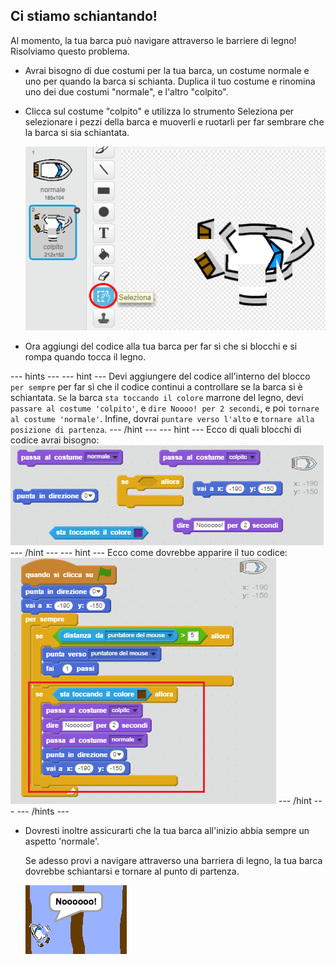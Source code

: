 ## Ci stiamo schiantando!

Al momento, la tua barca può navigare attraverso le barriere di legno! Risolviamo questo problema.

+ Avrai bisogno di due costumi per la tua barca, un costume normale e uno per quando la barca si schianta. Duplica il tuo costume e rinomina uno dei due costumi "normale", e l'altro "colpito".

+ Clicca sul costume "colpito" e utilizza lo strumento Seleziona per selezionare i pezzi della barca e muoverli e ruotarli per far sembrare che la barca si sia schiantata.
    
    ![screenshot](images/boat-hit-costume.png)

+ Ora aggiungi del codice alla tua barca per far sì che si blocchi e si rompa quando tocca il legno.

--- hints --- 
--- hint --- 
Devi aggiungere del codice all'interno del blocco `per sempre` per far sì che il codice continui a controllare se la barca si è schiantata. `Se` la barca `sta toccando il colore` marrone del legno, devi `passare al costume 'colpito'`, e `dire Noooo! per 2 secondi`, e poi `tornare al costume 'normale'`. Infine, dovrai `puntare verso l'alto` e `tornare alla posizione di partenza`. 
--- /hint --- 
--- hint --- 
Ecco di quali blocchi di codice avrai bisogno: 
![screenshot](images/boat-hit-blocks.png) 
--- /hint --- 
--- hint --- 
Ecco come dovrebbe apparire il tuo codice: 
![screenshot](images/boat-hit-code.png) 
--- /hint --- 
--- /hints ---

+ Dovresti inoltre assicurarti che la tua barca all'inizio abbia sempre un aspetto 'normale'.
    
    Se adesso provi a navigare attraverso una barriera di legno, la tua barca dovrebbe schiantarsi e tornare al punto di partenza.
    
    ![screenshot](images/boat-crash.png)
